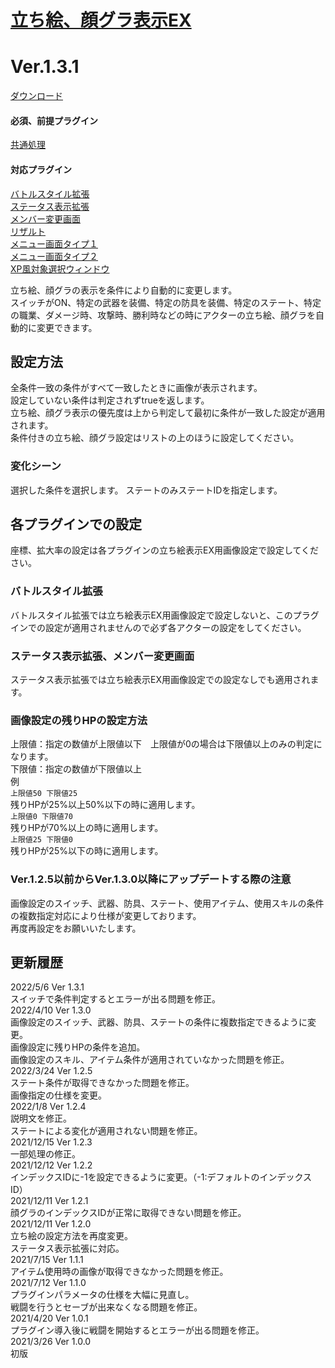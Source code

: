 # [立ち絵、顔グラ表示EX](https://raw.githubusercontent.com/nuun888/MZ/master/NUUN_ActorPicture.js)
# Ver.1.3.1
[ダウンロード](https://raw.githubusercontent.com/nuun888/MZ/master/NUUN_ActorPicture.js)
#### 必須、前提プラグイン
[共通処理](https://github.com/nuun888/MZ/blob/master/README/Base.md)  
#### 対応プラグイン
[バトルスタイル拡張](https://github.com/nuun888/MZ/blob/master/README/BattleStyleEXBase.md)  
[ステータス表示拡張](https://github.com/nuun888/MZ/blob/master/README/StatusScreen.md)  
[メンバー変更画面](https://raw.githubusercontent.com/nuun888/MZ/master/NUUN_SceneFormation.js)  
[リザルト](https://github.com/nuun888/MZ/blob/master/NUUN_Result.md)  
[メニュー画面タイプ１](https://github.com/nuun888/MZ/blob/master/README/MenuScreen.md)  
[メニュー画面タイプ２](https://github.com/nuun888/MZ/blob/master/README/MenuScreen_2.md)  
[XP風対象選択ウィンドウ](https://github.com/nuun888/MZ/blob/master/README/XPSelectWindow.md)

立ち絵、顔グラの表示を条件により自動的に変更します。  
スイッチがON、特定の武器を装備、特定の防具を装備、特定のステート、特定の職業、ダメージ時、攻撃時、勝利時などの時にアクターの立ち絵、顔グラを自動的に変更できます。  

## 設定方法
全条件一致の条件がすべて一致したときに画像が表示されます。  
設定していない条件は判定されずtrueを返します。  
立ち絵、顔グラ表示の優先度は上から判定して最初に条件が一致した設定が適用されます。  
条件付きの立ち絵、顔グラ設定はリストの上のほうに設定してください。

### 変化シーン
選択した条件を選択します。
ステートのみステートIDを指定します。

## 各プラグインでの設定
座標、拡大率の設定は各プラグインの立ち絵表示EX用画像設定で設定してください。
### バトルスタイル拡張
バトルスタイル拡張では立ち絵表示EX用画像設定で設定しないと、このプラグインでの設定が適用されませんので必ず各アクターの設定をしてください。

### ステータス表示拡張、メンバー変更画面
ステータス表示拡張では立ち絵表示EX用画像設定での設定なしでも適用されます。  

### 画像設定の残りHPの設定方法
上限値：指定の数値が上限値以下　上限値が0の場合は下限値以上のみの判定になります。  
下限値：指定の数値が下限値以上  
例  
`上限値50 下限値25`  
残りHPが25%以上50%以下の時に適用します。  
`上限値0 下限値70`  
残りHPが70%以上の時に適用します。  
`上限値25 下限値0`  
残りHPが25%以下の時に適用します。

### Ver.1.2.5以前からVer.1.3.0以降にアップデートする際の注意
画像設定のスイッチ、武器、防具、ステート、使用アイテム、使用スキルの条件の複数指定対応により仕様が変更しております。  
再度再設定をお願いいたします。  

## 更新履歴
2022/5/6 Ver 1.3.1  
スイッチで条件判定するとエラーが出る問題を修正。  
2022/4/10 Ver 1.3.0  
画像設定のスイッチ、武器、防具、ステートの条件に複数指定できるように変更。  
画像設定に残りHPの条件を追加。   
画像設定のスキル、アイテム条件が適用されていなかった問題を修正。  
2022/3/24 Ver 1.2.5  
ステート条件が取得できなかった問題を修正。  
画像指定の仕様を変更。  
2022/1/8 Ver 1.2.4  
説明文を修正。  
ステートによる変化が適用されない問題を修正。  
2021/12/15 Ver 1.2.3  
一部処理の修正。  
2021/12/12 Ver 1.2.2  
インデックスIDに-1を設定できるように変更。（-1:デフォルトのインデックスID）  
2021/12/11 Ver 1.2.1  
顔グラのインデックスIDが正常に取得できない問題を修正。  
2021/12/11 Ver 1.2.0  
立ち絵の設定方法を再度変更。  
ステータス表示拡張に対応。  
2021/7/15 Ver 1.1.1  
アイテム使用時の画像が取得できなかった問題を修正。  
2021/7/12 Ver 1.1.0  
プラグインパラメータの仕様を大幅に見直し。  
戦闘を行うとセーブが出来なくなる問題を修正。  
2021/4/20 Ver 1.0.1  
プラグイン導入後に戦闘を開始するとエラーが出る問題を修正。  
2021/3/26 Ver 1.0.0  
初版  
